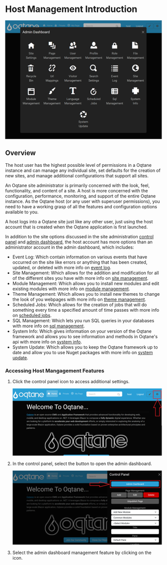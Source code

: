 # Host Management Introduction

![Host Management](./assets/admin-dashboard.png)

## Overview

The host user has the highest possible level of permissions in a Oqtane instance and can manage any individual site, set defaults for the creation of new sites, and manage additional configurations that support all sites.

An Oqtane site administrator is primarily concerned with the look, feel, functionality, and content of a site. A host is more concerned with the configuration, performance, monitoring, and support of the entire Oqtane instance. As the Oqtane host (or any user with superuser permissions), you need to have a working grasp of all the features and configuration options available to you.

A host logs into a Oqtane site just like any other user, just using the host account that is created when the Oqtane application is first launched.

In addition to the site options discussed in the site administration [control panel](../control-panel/index.md) and [admin dashboard](../admin-dashboard/index.md), the host account has more options than an administrator account in the admin dashboard, which includes:

* Event Log: Which contain information on various events that have occurred on the site like errors or anything that has been created, updated, or deleted with more info on [event log](event-log.md).
* Site Management: Which allows for the addition and modification for all of the different sites you have with more info on [site management](site-management.md).
* Module Management: Which allows you to install new modules and edit existing modules with more info on [module management](module-management.md).
* Theme Management: Which allows you to install new themes to change the look of you webpages with more info on [theme management](theme-management.md).
* Scheduled Jobs: Which allows for the creation of jobs that will do something every time a specified amount of time passes with more info on [scheduled jobs](scheduled-jobs.md).
* SQL Management: Which lets you run SQL queries in your databases with more info on [sql management](sql-management.md).
* System Info: Which gives information on your version of the Oqtane framework and allows you to see information and methods in Oqtane's api with more info on [system info](system-info.md).
* System Update: Which allows you to keep the Oqtane framework up to date and allow you to use Nuget packages with more info on [system update](system-update.md).

### Accessing Host Mangagement Features

1. Click the control panel icon to access additional settings.

   ![Control Panel Icon](./assets/control-panel-button.png)

2. In the control panel, select the button to open the admin dashboard.

   ![Open Admin Dashboard](./assets/control-panel-admin-dashboard-button.png)

3. Select the admin dashboard management feature by clicking on the icon.
